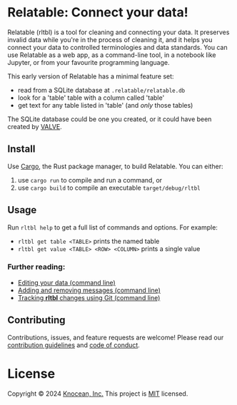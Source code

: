 # Relatable: Connect your data!

Relatable (rltbl) is a tool for cleaning and connecting your data. It preserves invalid data while you're in the process of cleaning it, and it helps you connect your data to controlled terminologies and data standards. You can use Relatable as a web app, as a command-line tool, in a notebook like Jupyter, or from your favourite programming language.

This early version of Relatable has a minimal feature set:

- read from a SQLite database at `.relatable/relatable.db`
- look for a 'table' table with a column called 'table'
- get text for any table listed in 'table' (and *only* those tables)

The SQLite database could be one you created, or it could have been created by [VALVE](https://github.com/ontodev/valve.rs).

## Install

Use [Cargo](https://dev-doc.rust-lang.org/stable/cargo/index.html), the Rust package manager, to build Relatable. You can either:

1. use `cargo run` to compile and run a command, or
2. use `cargo build` to compile an executable `target/debug/rltbl`

## Usage

Run `rltbl help` to get a full list of commands and options. For example:

- `rltbl get table <TABLE>` prints the named table
- `rltbl get value <TABLE> <ROW> <COLUMN>` prints a single value

### Further reading:

- [Editing your data (command line)](doc/history.md)
- [Adding and removing messages (command line)](doc/message.md)
- [Tracking **rltbl** changes using Git (command line)](doc/git.md)

## Contributing

Contributions, issues, and feature requests are welcome!
Please read our [contribution guidelines](CONTRIBUTING.md)
and [code of conduct](CODE_OF_CONDUCT.md).

# License

Copyright © 2024 [Knocean, Inc.](https://knocean.com)
This project is [MIT](LICENSE) licensed.
